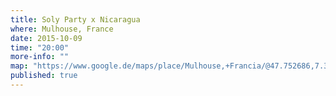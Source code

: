 ```yaml
---
title: Soly Party x Nicaragua
where: Mulhouse, France
date: 2015-10-09
time: "20:00"
more-info: ""
map: "https://www.google.de/maps/place/Mulhouse,+Francia/@47.752686,7.3256245,13z/data=!3m1!4b1!4m2!3m1!1s0x47919b6c1d88946b:0x40a5fb99a393360?hl=es"
published: true
---
```


